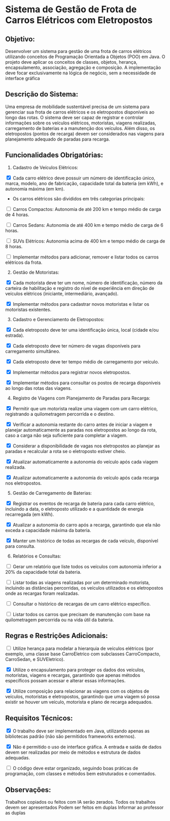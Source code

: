 # Sistema de Gestão de Frota de Carros Elétricos com Eletropostos

## Objetivo: 

Desenvolver um sistema para gestão de uma frota de carros elétricos utilizando conceitos de Programação Orientada a Objetos (POO) em Java. O projeto deve aplicar os conceitos de classes, objetos, herança, encapsulamento, associação, agregação e composição. A implementação deve focar exclusivamente na lógica de negócio, sem a necessidade de interface gráfica 

## Descrição do Sistema:

Uma empresa de mobilidade sustentável precisa de um sistema para gerenciar sua frota de carros elétricos e os eletropostos disponíveis ao longo das rotas. O sistema deve ser capaz de registrar e controlar informações sobre os veículos elétricos, motoristas, viagens realizadas, carregamento de baterias e a manutenção dos veículos. Além disso, os eletropostos (pontos de recarga) devem ser considerados nas viagens para planejamento adequado de paradas para recarga.

## Funcionalidades Obrigatórias:

1. Cadastro de Veículos Elétricos:



<input type="checkbox" checked> Cada carro elétrico deve possuir um número de identificação único, marca, modelo, ano de fabricação, capacidade total da bateria (em kWh), e autonomia máxima (em km).

- Os carros elétricos são divididos em três categorias principais:

<input type="checkbox"> Carros Compactos: Autonomia de até 200 km e tempo médio de carga de 4 horas.

<input type="checkbox"> Carros Sedans: Autonomia de até 400 km e tempo médio de carga de 6 horas.

<input type="checkbox"> SUVs Elétricos: Autonomia acima de 400 km e tempo médio de carga de 8 horas.

<input type="checkbox"> Implementar métodos para adicionar, remover e listar todos os carros elétricos da frota.

2. Gestão de Motoristas:

<input type="checkbox" checked> Cada motorista deve ter um nome, número de identificação, número da carteira de habilitação e registro do nível de experiência em direção de veículos elétricos (iniciante, intermediário, avançado).

<input type="checkbox" checked> Implementar métodos para cadastrar novos motoristas e listar os motoristas existentes.

3. Cadastro e Gerenciamento de Eletropostos:

<input type="checkbox" checked> Cada eletroposto deve ter uma identificação única, local (cidade e/ou estrada).

<input type="checkbox" checked> Cada eletroposto deve ter número de vagas disponíveis para carregamento simultâneo.

<input type="checkbox" checked> Cada eletroposto deve ter tempo médio de carregamento por veículo.

<input type="checkbox" checked> Implementar métodos para registrar novos eletropostos.

<input type="checkbox" checked> Implementar métodos para consultar os postos de recarga disponíveis ao longo das rotas das viagens.

4. Registro de Viagens com Planejamento de Paradas para Recarga:

<input type="checkbox" checked> Permitir que um motorista realize uma viagem com um carro elétrico, registrando a quilometragem percorrida e o destino.

<input type="checkbox" checked> Verificar a autonomia restante do carro antes de iniciar a viagem e planejar automaticamente as paradas nos eletropostos ao longo da rota, caso a carga não seja suficiente para completar a viagem.

<input type="checkbox" checked> Considerar a disponibilidade de vagas nos eletropostos ao planejar as paradas e recalcular a rota se o eletroposto estiver cheio.

<input type="checkbox" checked> Atualizar automaticamente a autonomia do veículo após cada viagem realizada.

<input type="checkbox" checked> Atualizar automaticamente a autonomia do veículo após cada recarga nos eletropostos.

5. Gestão de Carregamento de Baterias:

<input type="checkbox" checked> Registrar os eventos de recarga de bateria para cada carro elétrico, incluindo a data, o eletroposto utilizado e a quantidade de energia recarregada (em kWh).

<input type="checkbox" checked> Atualizar a autonomia do carro após a recarga, garantindo que ela não exceda a capacidade máxima da bateria.

<input type="checkbox" checked> Manter um histórico de todas as recargas de cada veículo, disponível para consulta.

6. Relatórios e Consultas:

<input type="checkbox"> Gerar um relatório que liste todos os veículos com autonomia inferior a 20% da capacidade total da bateria.

<input type="checkbox"> Listar todas as viagens realizadas por um determinado motorista, incluindo as distâncias percorridas, os veículos utilizados e os eletropostos onde as recargas foram realizadas.

<input type="checkbox"> Consultar o histórico de recargas de um carro elétrico específico.

<input type="checkbox"> Listar todos os carros que precisam de manutenção com base na quilometragem percorrida ou na vida útil da bateria.

## Regras e Restrições Adicionais:

<input type="checkbox"> Utilize herança para modelar a hierarquia de veículos elétricos (por exemplo, uma classe base CarroEletrico com subclasses CarroCompacto, CarroSedan, e SUVEletrico).

<input type="checkbox" checked> Utilize o encapsulamento para proteger os dados dos veículos, motoristas, viagens e recargas, garantindo que apenas métodos específicos possam acessar e alterar essas informações.

<input type="checkbox" checked> Utilize composição para relacionar as viagens com os objetos de veículos, motoristas e eletropostos, garantindo que uma viagem só possa existir se houver um veículo, motorista e plano de recarga adequados.

## Requisitos Técnicos:

<input type="checkbox" checked> O trabalho deve ser implementado em Java, utilizando apenas as bibliotecas padrão (não são permitidos frameworks externos).

<input type="checkbox" checked> Não é permitido o uso de interface gráfica. A entrada e saída de dados devem ser realizadas por meio de métodos e estrutura de dados adequadas.

<input type="checkbox"> O código deve estar organizado, seguindo boas práticas de programação, com classes e métodos bem estruturados e comentados.

## Observações: 

Trabalhos copiados ou feitos com IA serão zerados. 
Todos os trabalhos devem ser apresentados
Podem ser feitos em duplas
Informar ao professor as duplas